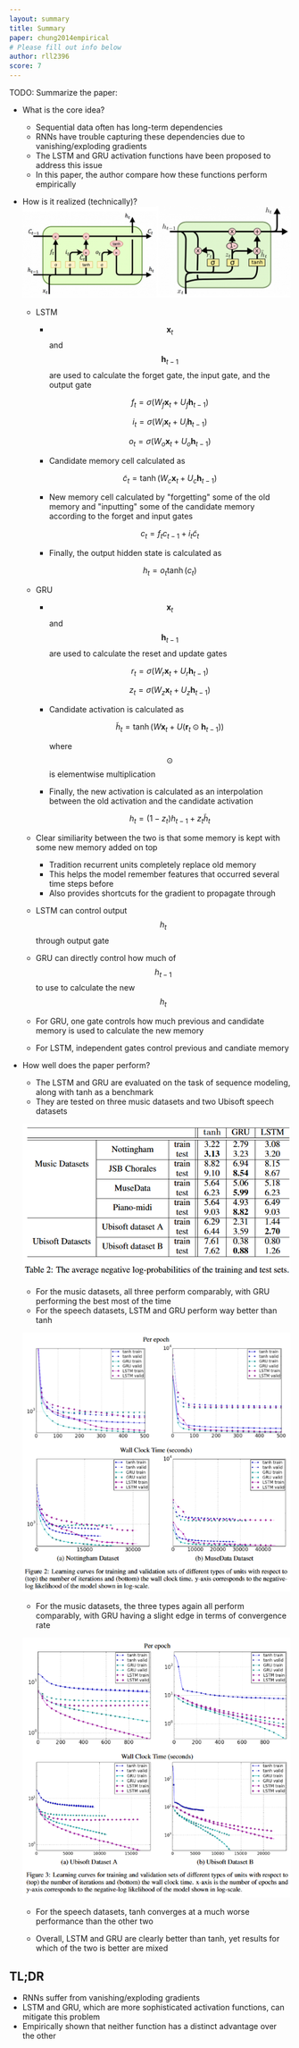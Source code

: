 ```yaml
---
layout: summary
title: Summary
paper: chung2014empirical
# Please fill out info below
author: rll2396
score: 7
---
```


TODO: Summarize the paper:
* What is the core idea?
    * Sequential data often has long-term dependencies
    * RNNs have trouble capturing these dependencies due to vanishing/exploding gradients
    * The LSTM and GRU activation functions have been proposed to address this issue
    * In this paper, the author compare how these functions perform empirically
* How is it realized (technically)?
    ![LSTMvsGRU](chung2014empirical_2d.png)
    * LSTM
        * $$\textbf{x}_t$$ and $$\textbf{h}_{t-1}$$ are used to calculate the forget gate, the input gate, and the output gate

            $$
            f_t = \sigma(W_f\textbf{x}_t + U_f\textbf{h}_{t-1})
            $$

            $$
            i_t = \sigma(W_i\textbf{x}_t + U_i\textbf{h}_{t-1})
            $$

            $$
            o_t = \sigma(W_o\textbf{x}_t + U_o\textbf{h}_{t-1})
            $$

        * Candidate memory cell calculated as 

            $$
            \tilde{c}_t = \tanh(W_c\textbf{x}_t + U_c\textbf{h}_{t-1})
            $$

        * New memory cell calculated by "forgetting" some of the old memory and "inputting" some of the candidate memory according to the forget and input gates

            $$
            c_t = f_tc_{t-1} + i_t\tilde{c}_t
            $$

        * Finally, the output hidden state is calculated as 

            $$
            h_t = o_t\tanh(c_t)
            $$

    * GRU
        * $$\textbf{x}_t$$ and $$\textbf{h}_{t-1}$$ are used to calculate the reset and update gates

            $$
            r_t = \sigma(W_r\textbf{x}_t + U_r\textbf{h}_{t-1})
            $$

            $$
            z_t = \sigma(W_z\textbf{x}_t + U_z\textbf{h}_{t-1})
            $$
        
        * Candidate activation is calculated as

            $$
            \tilde{h}_t = \tanh(W\textbf{x}_t + U(\textbf{r}_t \odot \textbf{h}_{t-1}))
            $$

            where $$\odot$$ is elementwise multiplication

        * Finally, the new activation is calculated as an interpolation between the old activation and the candidate activation

            $$
            h_t = (1-z_t)h_{t-1} + z_t\tilde{h}_t
            $$

    * Clear similiarity between the two is that some memory is kept with some new memory added on top
        * Tradition recurrent units completely replace old memory
        * This helps the model remember features that occurred several time steps before
        * Also provides shortcuts for the gradient to propagate through
    * LSTM can control output $$h_t$$ through output gate
    * GRU can directly control how much of $$h_{t-1}$$ to use to calculate the new $$h_t$$
    * For GRU, one gate controls how much previous and candidate memory is used to calculate the new memory
    * For LSTM, independent gates control previous and candiate memory

* How well does the paper perform?
    * The LSTM and GRU are evaluated on the task of sequence modeling, along with tanh as a benchmark
    * They are tested on three music datasets and two Ubisoft speech datasets

    ![Table](chung2014empirical_2a.png)

    * For the music datasets, all three perform comparably, with GRU performing the best most of the time
    * For the speech datasets, LSTM and GRU perform way better than tanh

    ![MusicGraph](chung2014empirical_2b.png)
    * For the music datasets, the three types again all perform comparably, with GRU having a slight edge in terms of convergence rate

    ![SpeechGraph](chung2014empirical_2c.png)
    * For the speech datasets, tanh converges at a much worse performance than the other two

    * Overall, LSTM and GRU are clearly better than tanh, yet results for which of the two is better are mixed


## TL;DR
* RNNs suffer from vanishing/exploding gradients
* LSTM and GRU, which are more sophisticated activation functions, can mitigate this problem
* Empirically shown that neither function has a distinct advantage over the other
